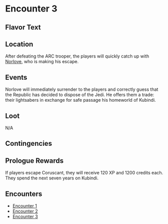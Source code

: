 # Encounter 3
## Flavor Text


## Location
After defeating the ARC trooper, the players will quickly catch up with 
[Norlove](../../../characters/npcs/hao_norlove.md), who is making his
escape.

## Events
Norlove will immediately surrender to the players and correctly guess that the Republic has decided to dispose of the
Jedi. He offers them a trade: their lightsabers in exchange for safe passage his homeworld of Kubindi.

## Loot
N/A

## Contingencies

## Prologue Rewards
If players escape Coruscant, they will receive 120 XP and 1200 credits each. They spend the next seven years on Kubindi.

## Encounters
* [Encounter 1](encounter_1.md)
* [Encounter 2](encounter_2.md)
* [Encounter 3](encounter_3.md)

